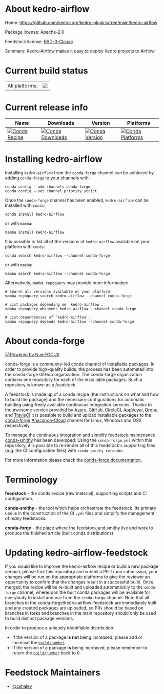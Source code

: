 About kedro-airflow
===================

Home: https://github.com/kedro-org/kedro-plugins/tree/main/kedro-airflow

Package license: Apache-2.0

Feedstock license: [BSD-3-Clause](https://github.com/conda-forge/kedro-airflow-feedstock/blob/main/LICENSE.txt)

Summary: Kedro-Airflow makes it easy to deploy Kedro projects to Airflow

Current build status
====================


<table><tr><td>All platforms:</td>
    <td>
      <a href="https://dev.azure.com/conda-forge/feedstock-builds/_build/latest?definitionId=18226&branchName=main">
        <img src="https://dev.azure.com/conda-forge/feedstock-builds/_apis/build/status/kedro-airflow-feedstock?branchName=main">
      </a>
    </td>
  </tr>
</table>

Current release info
====================

| Name | Downloads | Version | Platforms |
| --- | --- | --- | --- |
| [![Conda Recipe](https://img.shields.io/badge/recipe-kedro--airflow-green.svg)](https://anaconda.org/conda-forge/kedro-airflow) | [![Conda Downloads](https://img.shields.io/conda/dn/conda-forge/kedro-airflow.svg)](https://anaconda.org/conda-forge/kedro-airflow) | [![Conda Version](https://img.shields.io/conda/vn/conda-forge/kedro-airflow.svg)](https://anaconda.org/conda-forge/kedro-airflow) | [![Conda Platforms](https://img.shields.io/conda/pn/conda-forge/kedro-airflow.svg)](https://anaconda.org/conda-forge/kedro-airflow) |

Installing kedro-airflow
========================

Installing `kedro-airflow` from the `conda-forge` channel can be achieved by adding `conda-forge` to your channels with:

```
conda config --add channels conda-forge
conda config --set channel_priority strict
```

Once the `conda-forge` channel has been enabled, `kedro-airflow` can be installed with `conda`:

```
conda install kedro-airflow
```

or with `mamba`:

```
mamba install kedro-airflow
```

It is possible to list all of the versions of `kedro-airflow` available on your platform with `conda`:

```
conda search kedro-airflow --channel conda-forge
```

or with `mamba`:

```
mamba search kedro-airflow --channel conda-forge
```

Alternatively, `mamba repoquery` may provide more information:

```
# Search all versions available on your platform:
mamba repoquery search kedro-airflow --channel conda-forge

# List packages depending on `kedro-airflow`:
mamba repoquery whoneeds kedro-airflow --channel conda-forge

# List dependencies of `kedro-airflow`:
mamba repoquery depends kedro-airflow --channel conda-forge
```


About conda-forge
=================

[![Powered by
NumFOCUS](https://img.shields.io/badge/powered%20by-NumFOCUS-orange.svg?style=flat&colorA=E1523D&colorB=007D8A)](https://numfocus.org)

conda-forge is a community-led conda channel of installable packages.
In order to provide high-quality builds, the process has been automated into the
conda-forge GitHub organization. The conda-forge organization contains one repository
for each of the installable packages. Such a repository is known as a *feedstock*.

A feedstock is made up of a conda recipe (the instructions on what and how to build
the package) and the necessary configurations for automatic building using freely
available continuous integration services. Thanks to the awesome service provided by
[Azure](https://azure.microsoft.com/en-us/services/devops/), [GitHub](https://github.com/),
[CircleCI](https://circleci.com/), [AppVeyor](https://www.appveyor.com/),
[Drone](https://cloud.drone.io/welcome), and [TravisCI](https://travis-ci.com/)
it is possible to build and upload installable packages to the
[conda-forge](https://anaconda.org/conda-forge) [Anaconda-Cloud](https://anaconda.org/)
channel for Linux, Windows and OSX respectively.

To manage the continuous integration and simplify feedstock maintenance
[conda-smithy](https://github.com/conda-forge/conda-smithy) has been developed.
Using the ``conda-forge.yml`` within this repository, it is possible to re-render all of
this feedstock's supporting files (e.g. the CI configuration files) with ``conda smithy rerender``.

For more information please check the [conda-forge documentation](https://conda-forge.org/docs/).

Terminology
===========

**feedstock** - the conda recipe (raw material), supporting scripts and CI configuration.

**conda-smithy** - the tool which helps orchestrate the feedstock.
                   Its primary use is in the construction of the CI ``.yml`` files
                   and simplify the management of *many* feedstocks.

**conda-forge** - the place where the feedstock and smithy live and work to
                  produce the finished article (built conda distributions)


Updating kedro-airflow-feedstock
================================

If you would like to improve the kedro-airflow recipe or build a new
package version, please fork this repository and submit a PR. Upon submission,
your changes will be run on the appropriate platforms to give the reviewer an
opportunity to confirm that the changes result in a successful build. Once
merged, the recipe will be re-built and uploaded automatically to the
`conda-forge` channel, whereupon the built conda packages will be available for
everybody to install and use from the `conda-forge` channel.
Note that all branches in the conda-forge/kedro-airflow-feedstock are
immediately built and any created packages are uploaded, so PRs should be based
on branches in forks and branches in the main repository should only be used to
build distinct package versions.

In order to produce a uniquely identifiable distribution:
 * If the version of a package **is not** being increased, please add or increase
   the [``build/number``](https://docs.conda.io/projects/conda-build/en/latest/resources/define-metadata.html#build-number-and-string).
 * If the version of a package **is** being increased, please remember to return
   the [``build/number``](https://docs.conda.io/projects/conda-build/en/latest/resources/define-metadata.html#build-number-and-string)
   back to 0.

Feedstock Maintainers
=====================

* [@cshaley](https://github.com/cshaley/)

